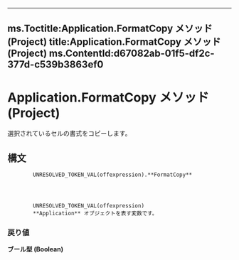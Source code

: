 

---
ms.Toctitle:Application.FormatCopy メソッド (Project)
title:Application.FormatCopy メソッド (Project)
ms.ContentId:d67082ab-01f5-df2c-377d-c539b3863ef0
---
# Application.FormatCopy メソッド (Project)




選択されているセルの書式をコピーします。

## 構文

            UNRESOLVED_TOKEN_VAL(offexpression).**FormatCopy**




            UNRESOLVED_TOKEN_VAL(offexpression)
            **Application** オブジェクトを表す変数です。

### 戻り値
**ブール型 (Boolean)**






